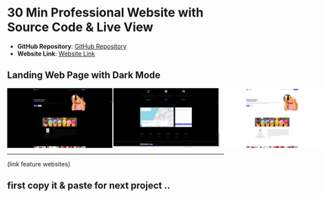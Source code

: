 # 30 Min Professional Website with Source Code & Live View

- **GitHub Repository**: [GitHub Repository](https://github.com/TeluguWebTech/React_Tailwind)
- **Website Link**: [Website Link](https://react-tailwind-phi-pink.vercel.app/)

## Landing Web Page with Dark Mode

<div style="display: flex; justify-content: space-around;">
    <img src="https://github.com/PAVANbingi/websites-10X-/blob/main/Screenshot%20(3057).png" width="49%" />
    <img src="https://github.com/PAVANbingi/websites-10X-/blob/main/Screenshot%20(3058).png" width="49%" />
    <img src="https://github.com/PAVANbingi/websites-10X-/blob/main/Screenshot%20(3059).png" width="49%" />
    <img src="https://github.com/PAVANbingi/websites-10X-/blob/main/Screenshot%20(3060).png" width="49%" />
</div>

---

(link feature websites)
## first copy it & paste for next project ..

<div style="display: flex; justify-content: space-around;">
    <img src=" " width="49%" />
    <img src="  " width="49%" />
</div>
